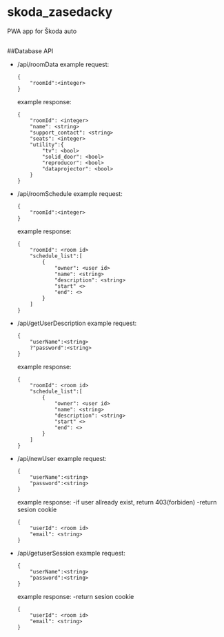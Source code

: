 # skoda_zasedacky
PWA app for Škoda auto

##
##Database API
- /api/roomData
    example request:
    ```
    {
        "roomId":<integer>
    }
    ```
    example response:
    ```
    {   
        "roomId": <integer>
        "name": <string>
        "support_contact": <string>
        "seats": <integer>
        "utility":{
            "tv": <bool>
            "solid_door": <bool>
            "reproducor": <bool>
            "dataprojector": <bool>
        }
    }
    ```
- /api/roomSchedule
    example request:
    ```
    {
        "roomId":<integer>
    }
    ```
    example response:
    ```
    {   
        "roomId": <room id>
        "schedule_list":[
            {
                "owner": <user id>
                "name": <string>
                "description": <string>
                "start" <>
                "end": <>
            }
        ]
    }
    ```
- /api/getUserDescription
    example request:
    ```
    {
        "userName":<string>
        ?"password":<string>
    }
    ```
    example response:
    ```
    {   
        "roomId": <room id>
        "schedule_list":[
            {
                "owner": <user id>
                "name": <string>
                "description": <string>
                "start" <>
                "end": <>
            }
        ]
    }
    ```
- /api/newUser
    example request:
    ```
    {
        "userName":<string>
        "password":<string>
    }
    ```
    example response:
        -if user allready exist, return 403(forbiden)
        -return sesion cookie
    ```
    {   
        "userId": <room id>
        "email": <string>
    }
    ```
- /api/getuserSession
    example request:
    ```
    {
        "userName":<string>
        "password":<string>
    }
    ```
    example response:
        -return sesion cookie
    ```
    {   
        "userId": <room id>
        "email": <string>
    }
    ```
